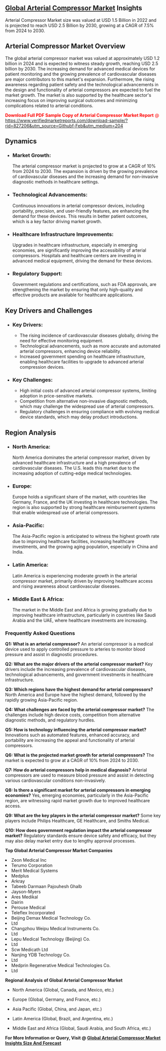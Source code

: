 <h2><a href="https://www.verifiedmarketreports.com/download-sample/?rid=827206&amp;utm_source=Githubf&amp;utm_medium=204" target="_blank">Global Arterial Compressor Market</a> Insights</h2><p>Arterial Compressor Market size was valued at USD 1.5 Billion in 2022 and is projected to reach USD 2.5 Billion by 2030, growing at a CAGR of 7.5% from 2024 to 2030.</p><p> <h2>Arterial Compressor Market Overview</h2> <p>The global arterial compressor market was valued at approximately USD 1.2 billion in 2024 and is expected to witness steady growth, reaching USD 2.5 billion by 2030. The increasing demand for advanced medical devices for patient monitoring and the growing prevalence of cardiovascular diseases are major contributors to this market's expansion. Furthermore, the rising awareness regarding patient safety and the technological advancements in the design and functionality of arterial compressors are expected to fuel the market growth. The market is also supported by the healthcare sector's increasing focus on improving surgical outcomes and minimizing complications related to arterial conditions.</p> <p><p><span class=""><span style="color: #ff0000;"><strong>Download Full PDF Sample Copy of Arterial Compressor Market Report</strong> @ </span><a href="https://www.verifiedmarketreports.com/download-sample/?rid=827206&amp;utm_source=Githubf-Feb&amp;utm_medium=204" target="_blank">https://www.verifiedmarketreports.com/download-sample/?rid=827206&amp;utm_source=Githubf-Feb&amp;utm_medium=204</a></span></p></p> <h2>Dynamics</h2> <ul> <li><h3>Market Growth: </h3>The arterial compressor market is projected to grow at a CAGR of 10% from 2024 to 2030. The expansion is driven by the growing prevalence of cardiovascular diseases and the increasing demand for non-invasive diagnostic methods in healthcare settings.</li> <li><h3>Technological Advancements: </h3>Continuous innovations in arterial compressor devices, including portability, precision, and user-friendly features, are enhancing the demand for these devices. This results in better patient outcomes, which is a key factor driving market growth.</li> <li><h3>Healthcare Infrastructure Improvements: </h3>Upgrades in healthcare infrastructure, especially in emerging economies, are significantly improving the accessibility of arterial compressors. Hospitals and healthcare centers are investing in advanced medical equipment, driving the demand for these devices.</li> <li><h3>Regulatory Support: </h3>Government regulations and certifications, such as FDA approvals, are strengthening the market by ensuring that only high-quality and effective products are available for healthcare applications.</li> </ul> <h2>Key Drivers and Challenges</h2> <ul> <li><h3>Key Drivers:</h3> <ul> <li>The rising incidence of cardiovascular diseases globally, driving the need for effective monitoring equipment.</li> <li>Technological advancements, such as more accurate and automated arterial compressors, enhancing device reliability.</li> <li>Increased government spending on healthcare infrastructure, enabling healthcare facilities to upgrade to advanced arterial compression devices.</li> </ul> </li> <li><h3>Key Challenges:</h3> <ul> <li>High initial costs of advanced arterial compressor systems, limiting adoption in price-sensitive markets.</li> <li>Competition from alternative non-invasive diagnostic methods, which may challenge the widespread use of arterial compressors.</li> <li>Regulatory challenges in ensuring compliance with evolving medical device standards, which may delay product introductions.</li> </ul> </li> </ul> <h2>Region Analysis</h2> <ul> <li><h3>North America: </h3>North America dominates the arterial compressor market, driven by advanced healthcare infrastructure and a high prevalence of cardiovascular diseases. The U.S. leads this market due to the increasing adoption of cutting-edge medical technologies.</li> <li><h3>Europe: </h3>Europe holds a significant share of the market, with countries like Germany, France, and the UK investing in healthcare technologies. The region is also supported by strong healthcare reimbursement systems that enable widespread use of arterial compressors.</li> <li><h3>Asia-Pacific: </h3>The Asia-Pacific region is anticipated to witness the highest growth rate due to improving healthcare facilities, increasing healthcare investments, and the growing aging population, especially in China and India.</li> <li><h3>Latin America: </h3>Latin America is experiencing moderate growth in the arterial compressor market, primarily driven by improving healthcare access and rising awareness about cardiovascular diseases.</li> <li><h3>Middle East & Africa: </h3>The market in the Middle East and Africa is growing gradually due to improving healthcare infrastructure, particularly in countries like Saudi Arabia and the UAE, where healthcare investments are increasing.</li> </ul> <h3>Frequently Asked Questions</h3> <p><b>Q1: What is an arterial compressor?</b> An arterial compressor is a medical device used to apply controlled pressure to arteries to monitor blood pressure and assist in diagnostic procedures.</p> <p><b>Q2: What are the major drivers of the arterial compressor market?</b> Key drivers include the increasing prevalence of cardiovascular diseases, technological advancements, and government investments in healthcare infrastructure.</p> <p><b>Q3: Which regions have the highest demand for arterial compressors?</b> North America and Europe have the highest demand, followed by the rapidly growing Asia-Pacific region.</p> <p><b>Q4: What challenges are faced by the arterial compressor market?</b> The challenges include high device costs, competition from alternative diagnostic methods, and regulatory hurdles.</p> <p><b>Q5: How is technology influencing the arterial compressor market?</b> Innovations such as automated features, enhanced accuracy, and portability are increasing the appeal and functionality of arterial compressors.</p> <p><b>Q6: What is the projected market growth for arterial compressors?</b> The market is expected to grow at a CAGR of 10% from 2024 to 2030.</p> <p><b>Q7: How do arterial compressors help in medical diagnosis?</b> Arterial compressors are used to measure blood pressure and assist in detecting various cardiovascular conditions non-invasively.</p> <p><b>Q8: Is there a significant market for arterial compressors in emerging economies?</b> Yes, emerging economies, particularly in the Asia-Pacific region, are witnessing rapid market growth due to improved healthcare access.</p> <p><b>Q9: What are the key players in the arterial compressor market?</b> Some key players include Philips Healthcare, GE Healthcare, and Smiths Medical.</p> <p><b>Q10: How does government regulation impact the arterial compressor market?</b> Regulatory standards ensure device safety and efficacy, but they may also delay market entry due to lengthy approval processes.</p> </p><p><strong>Top Global Arterial Compressor Market Companies</strong></p><div data-test-id=""><p><li>Zeon Medical Inc</li><li> Terumo Corporation</li><li> Merit Medical Systems</li><li> Medplus</li><li> Arkray</li><li> Tabeeb Darmaan Pajouhesh Ghalb</li><li> Jayson-Myers</li><li> Ares Medikal</li><li> Dairin</li><li> Perouse Medical</li><li> Teleflex Incorporated</li><li> Beijing Demax Medical Technology Co.</li><li> Ltd</li><li> Changzhou Weipu Medical Instruments Co.</li><li> Ltd</li><li> Lepu Medical Technology (Beijing) Co.</li><li> Ltd</li><li> Scw Medicath Ltd</li><li> Nanjing YDB Technology Co.</li><li> Ltd</li><li> Medprin Regenerative Medical Technologies Co.</li><li>Ltd</li></p><div><strong>Regional Analysis of&nbsp;Global Arterial Compressor Market</strong></div><ul><li dir="ltr"><p dir="ltr">North America&nbsp;(Global, Canada, and Mexico, etc.)</p></li><li dir="ltr"><p dir="ltr">Europe (Global, Germany, and France, etc.)</p></li><li dir="ltr"><p dir="ltr">Asia Pacific&nbsp;(Global, China, and Japan, etc.)</p></li><li dir="ltr"><p dir="ltr">Latin America&nbsp;(Global, Brazil, and Argentina, etc.)</p></li><li dir="ltr">Middle East and Africa&nbsp;(Global, Saudi Arabia, and South Africa, etc.)</li></ul><p><strong>For More Information or Query, Visit @&nbsp;</strong><strong><a href="https://www.verifiedmarketreports.com/product/arterial-compressor-market/?utm_source=Githubf&amp;utm_medium=204" target="_blank">Global Arterial Compressor Market Insights Size And Forecast</a></strong></p></div>
